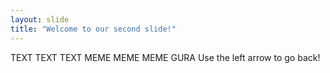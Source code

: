 ```yaml
---
layout: slide
title: "Welcome to our second slide!"
---
```

TEXT TEXT TEXT MEME MEME MEME GURA
Use the left arrow to go back!
